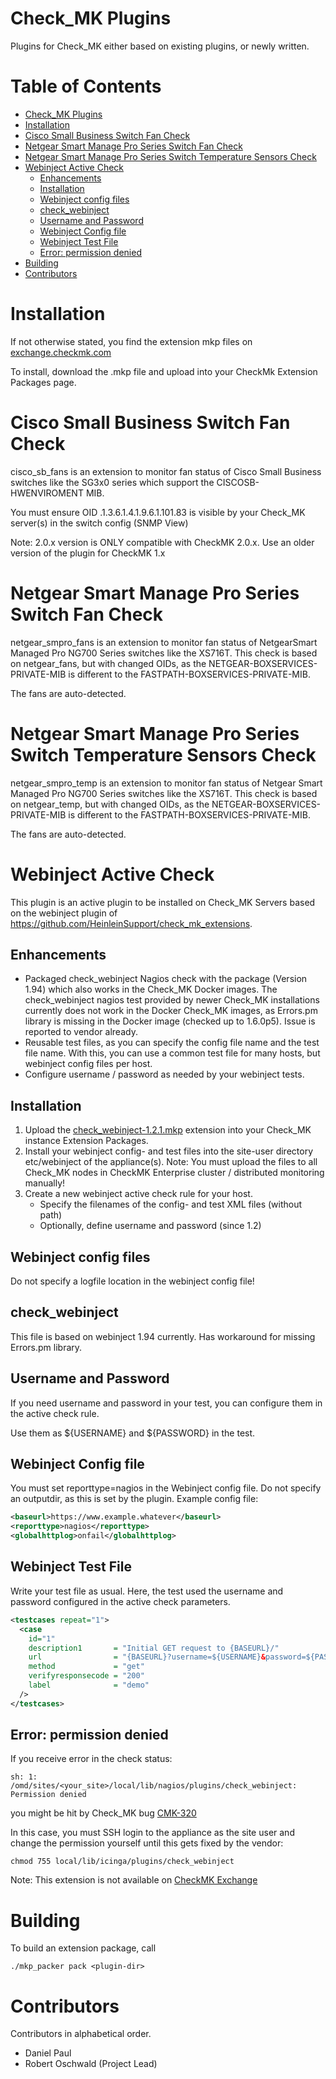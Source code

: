 # Check_MK Plugins

Plugins for Check_MK either based on existing plugins, or newly written.


[TOC levels=1-5]: #

# Table of Contents
- [Check_MK Plugins](#check_mk-plugins)
- [Installation](#installation)
- [Cisco Small Business Switch Fan Check](#cisco-small-business-switch-fan-check)
- [Netgear Smart Manage Pro Series Switch Fan Check](#netgear-smart-manage-pro-series-switch-fan-check)
- [Netgear Smart Manage Pro Series Switch Temperature Sensors Check](#netgear-smart-manage-pro-series-switch-temperature-sensors-check)
- [Webinject Active Check](#webinject-active-check)
  - [Enhancements](#enhancements)
  - [Installation](#installation-1)
  - [Webinject config files](#webinject-config-files)
  - [check_webinject](#check_webinject)
  - [Username and Password](#username-and-password)
  - [Webinject Config file](#webinject-config-file)
  - [Webinject Test File](#webinject-test-file)
  - [Error: permission denied](#error-permission-denied)
- [Building](#building)
- [Contributors](#contributors)

# Installation
If not otherwise stated, you find the extension mkp files on [exchange.checkmk.com](https://exchange.checkmk.com/u/robertoschwald)

To install, download the .mkp file and upload into your CheckMk Extension Packages page.

# Cisco Small Business Switch Fan Check

cisco_sb_fans is an extension to monitor fan status of Cisco Small Business switches like the SG3x0 series 
which support the CISCOSB-HWENVIROMENT MIB.

You must ensure OID .1.3.6.1.4.1.9.6.1.101.83 is visible by your Check_MK server(s) in the switch config (SNMP View)

Note: 2.0.x version is ONLY compatible with CheckMK 2.0.x. Use an older version of the plugin for CheckMK 1.x

# Netgear Smart Manage Pro Series Switch Fan Check
netgear_smpro_fans is an extension to monitor fan status of NetgearSmart Managed Pro NG700 Series switches like the XS716T.
This check is based on netgear_fans, but with changed OIDs, as the NETGEAR-BOXSERVICES-PRIVATE-MIB is different to the FASTPATH-BOXSERVICES-PRIVATE-MIB.

The fans are auto-detected.


# Netgear Smart Manage Pro Series Switch Temperature Sensors Check
netgear_smpro_temp is an extension to monitor fan status of Netgear Smart Managed Pro NG700 Series switches like the XS716T.
This check is based on netgear_temp, but with changed OIDs, as the NETGEAR-BOXSERVICES-PRIVATE-MIB is different to the FASTPATH-BOXSERVICES-PRIVATE-MIB.

The fans are auto-detected.


# Webinject Active Check
This plugin is an active plugin to be installed on Check_MK Servers based on the webinject plugin of https://github.com/HeinleinSupport/check_mk_extensions.  

## Enhancements
- Packaged check_webinject Nagios check with the package (Version 1.94) which also works in the Check_MK Docker images. The check_webinject nagios test provided by newer Check_MK installations currently does not work in the Docker Check_MK images, as Errors.pm library is missing in the Docker image (checked up to 1.6.0p5). Issue is reported to vendor already.
- Reusable test files, as you can specify the config file name and the test file name. With this, you can use a common test file for many hosts, but webinject config files per host.
- Configure username / password as needed by your webinject tests.

## Installation
1. Upload the [check_webinject-1.2.1.mkp](https://github.com/robertoschwald/check_mk_plugins/releases/download/1.2.1/check_webinject-1.2.1.mkp) extension into your Check_MK instance Extension Packages.
2. Install your webinject config- and test files into the site-user directory etc/webinject of the appliance(s).
   Note: You must upload the files to all Check_MK nodes in CheckMK Enterprise cluster / distributed monitoring manually!
3. Create a new webinject active check rule for your host. 
    - Specify the filenames of the config- and test XML files (without path)   
    - Optionally, define username and password (since 1.2)

## Webinject config files
Do not specify a logfile location in the webinject config file!

## check_webinject
This file is based on webinject 1.94 currently. Has workaround for missing Errors.pm library.

## Username and Password
If you need username and password in your test, you can configure them in the active check rule.

Use them as ${USERNAME} and ${PASSWORD} in the test.

## Webinject Config file
You must set reporttype=nagios in the Webinject config file. Do not specify an outputdir, as this is set by the plugin.
Example config file:
```xml
<baseurl>https://www.example.whatever</baseurl>
<reporttype>nagios</reporttype>
<globalhttplog>onfail</globalhttplog>
```

## Webinject Test File
Write your test file as usual. Here, the test used the username and password configured in the active check parameters.
```xml
<testcases repeat="1">
  <case
    id="1"
    description1       = "Initial GET request to {BASEURL}/"
    url                = "{BASEURL}?username=${USERNAME}&password=${PASSWORD}"
    method             = "get"
    verifyresponsecode = "200"
    label              = "demo"
  />
</testcases>
```
## Error: permission denied
If you receive error in the check status:
```
sh: 1: /omd/sites/<your_site>/local/lib/nagios/plugins/check_webinject: Permission denied
```
you might be hit by Check_MK bug [CMK-320](https://mathias-kettner.de/bugs.php?bug_id=CMK-320)

In this case, you must SSH login to the appliance as the site user and change the permission yourself until this gets fixed by the vendor:
```
chmod 755 local/lib/icinga/plugins/check_webinject
```

Note: This extension is not available on [CheckMK Exchange](https://exchange.checkmk.com)

# Building
To build an extension package, call
```
./mkp_packer pack <plugin-dir>
```

# Contributors
Contributors in alphabetical order. 

- Daniel Paul
- Robert Oschwald (Project Lead)
